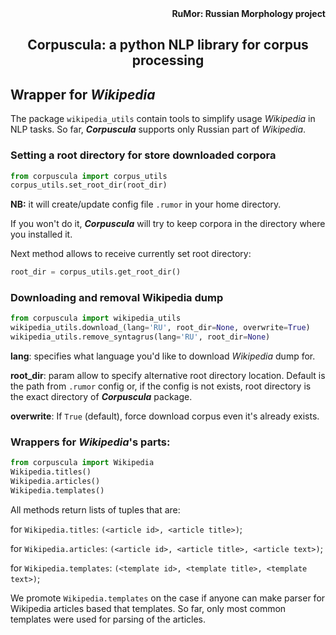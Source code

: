 <div align="right"><strong>RuMor: Russian Morphology project</strong></div>
<h2 align="center">Corpuscula: a python NLP library for corpus processing</h2>

## Wrapper for *Wikipedia*

The package `wikipedia_utils` contain tools to simplify usage *Wikipedia* in NLP
tasks. So far, ***Corpuscula*** supports only Russian part of *Wikipedia*.

### Setting a root directory for store downloaded corpora

```python
from corpuscula import corpus_utils
corpus_utils.set_root_dir(root_dir)
```
**NB:** it will create/update config file `.rumor` in your home directory.

If you won't do it, ***Corpuscula*** will try to keep corpora in the directory
where you installed it.

Next method allows to receive currently set root directory:
```python
root_dir = corpus_utils.get_root_dir()
```

### Downloading and removal Wikipedia dump

```python
from corpuscula import wikipedia_utils
wikipedia_utils.download_(lang='RU', root_dir=None, overwrite=True)
wikipedia_utils.remove_syntagrus(lang='RU', root_dir=None)
```

**lang**: specifies what language you'd like to download *Wikipedia* dump for.

**root_dir**: param allow to specify alternative root directory location.
Default is the path from `.rumor` config or, if the config is not exists, root
directory is the exact directory of ***Corpuscula*** package.

**overwrite**: If `True` (default), force download corpus even it's already
exists.

### Wrappers for *Wikipedia*'s parts:

```python
from corpuscula import Wikipedia
Wikipedia.titles()
Wikipedia.articles()
Wikipedia.templates()
```
All methods return lists of tuples that are:

for `Wikipedia.titles`: `(<article id>, <article title>)`;

for `Wikipedia.articles`: `(<article id>, <article title>, <article text>)`;

for `Wikipedia.templates`: `(<template id>, <template title>,
<template text>)`;

We promote `Wikipedia.templates` on the case if anyone can make parser for
Wikipedia articles based that templates. So far, only most common templates
were used for parsing of the articles.
